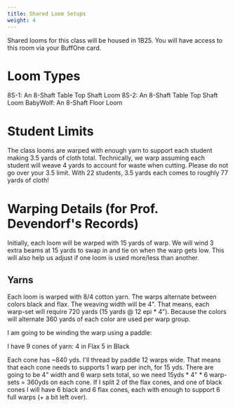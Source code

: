 ```yaml
---
title: Shared Loom Setups
weight: 4
---
```


Shared looms for this class will be housed in 1B25. You will have access to this room via your BuffOne card. 


# Loom Types

8S-1: An 8-Shaft Table Top Shaft Loom
8S-2: An 8-Shaft Table Top Shaft Loom
BabyWolf: An 8-Shaft Floor Loom


# Student Limits
The class looms are warped with enough yarn to support each student making 3.5 yards of cloth total. Technically, we warp assuming each student will weave 4 yards to account for waste when cutting. Please do not go over your 3.5 limit. With 22 students, 3.5 yards each comes to roughly 77 yards of cloth!


# Warping Details (for Prof. Devendorf's Records)
Initially, each loom will be warped with 15 yards of warp. We will wind 3 extra beams at 15 yards to swap in and tie on when the warp gets low. This will also help us adjust if one loom is used more/less than another. 

## Yarns

Each loom is warped with 8/4 cotton yarn. The warps alternate between colors black and flax. The weaving width will be 4". That means, each warp-set will require 720 yards (15 yards @ 12 epi * 4"). Because the colors will alternate 360 yards of each color are used per warp group. 

I am going to be winding the warp using a paddle: 

I have 9 cones of yarn: 
4 in Flax
5 in Black

Each cone has ~840 yds. I'll thread by paddle 12 warps wide. That means that each cone needs to supports 1 warp per inch, for 15 yds. There are going to be 4" width and 6 warp sets total, so we need 15yds * 4" * 6 warp-sets = 360yds  on each cone. If I split 2 of the flax cones, and one of black cones I will have 6 black and 6 flax cones, each with enough to support 6 full warps (+ a bit left over). 
